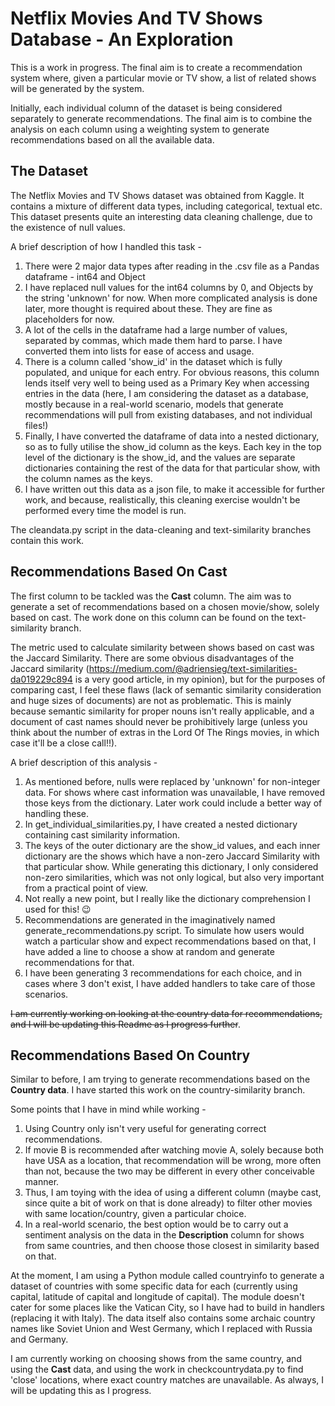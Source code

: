 # **Netflix Movies And TV Shows Database - An Exploration**

This is a work in progress. The final aim is to create a recommendation system where, given a particular movie or TV show,
a list of related shows will be generated by the system.

Initially, each individual column of the dataset is being considered separately to generate recommendations. The final aim is to
combine the analysis on each column using a weighting system to generate recommendations based on all the available data.

## **The Dataset**

The Netflix Movies and TV Shows dataset was obtained from Kaggle. It contains a mixture of different data types, including categorical,
textual etc. This dataset presents quite an interesting data cleaning challenge, due to the existence of null values.

A brief description of how I handled this task -

1. There were 2 major data types after reading in the .csv file as a Pandas dataframe - int64 and Object
2. I have replaced null values for the int64 columns by 0, and Objects by the string 'unknown' for now. When more complicated analysis is
done later, more thought is required about these. They are fine as placeholders for now.
3. A lot of the cells in the dataframe had a large number of values, separated by commas, which made them hard to parse. I have converted
them into lists for ease of access and usage.
4. There is a column called 'show_id' in the dataset which is fully populated, and unique for each entry. For obvious reasons, this
column lends itself very well to being used as a Primary Key when accessing entries in the data (here, I am considering the dataset as a
database, mostly because in a real-world scenario, models that generate recommendations will pull from existing databases, and not
individual files!)
5. Finally, I have converted the dataframe of data into a nested dictionary, so as to fully utilise the show_id column as the
keys. Each key in the top level of the dictionary is the show_id, and the values are separate dictionaries containing the
rest of the data for that particular show, with the column names as the keys.
6. I have written out this data as a json file, to make it accessible for further work, and because, realistically, this cleaning
exercise wouldn't be performed every time the model is run.

The cleandata.py script in the data-cleaning and text-similarity branches contain this work.


## **Recommendations Based On Cast**

The first column to be tackled was the **Cast** column. The aim was to generate a set of recommendations based on a
chosen movie/show, solely based on cast. The work done on this column can be found on the text-similarity branch.

The metric used to calculate similarity between shows based on cast was the Jaccard Similarity. There are some obvious
disadvantages of the Jaccard similarity (https://medium.com/@adriensieg/text-similarities-da019229c894 is a very good article,
in my opinion), but for the purposes of comparing cast, I feel these flaws (lack of semantic similarity consideration and huge
sizes of documents) are not as problematic. This is mainly because semantic similarity for proper nouns isn't really
applicable, and a document of cast names should never be prohibitively large (unless you think about the
number of extras in the Lord Of The Rings movies, in which case it'll be a close call!!).

A brief description of this analysis -

1. As mentioned before, nulls were replaced by 'unknown' for non-integer data. For shows where cast information was
unavailable, I have removed those keys from the dictionary. Later work could include a better way of handling these.
2. In get_individual_similarities.py, I have created a nested dictionary containing cast similarity information.
3. The keys of the outer dictionary are the show_id values, and each inner dictionary are the shows which have a non-zero
Jaccard Similarity with that particular show. While generating this dictionary, I only considered non-zero similarities,
which was not only logical, but also very important from a practical point of view.
4. Not really a new point, but I really like the dictionary comprehension I used for this! 😉
5. Recommendations are generated in the imaginatively named generate_recommendations.py script. To simulate how users would
watch a particular show and expect recommendations based on that, I have added a line to choose a show at random and generate
recommendations for that.
6. I have been generating 3 recommendations for each choice, and in cases where 3 don't exist, I have added handlers to
take care of those scenarios.

~~I am currently working on looking at the country data for recommendations, and I will be updating this Readme as I progress further~~.


## **Recommendations Based On Country**

Similar to before, I am trying to generate recommendations based on the **Country data**. I have started this work on the country-similarity branch. 

Some points that I have in mind while working - 
1. Using Country only isn't very useful for generating correct recommendations.
2. If movie B is recommended after watching movie A, solely because both have USA as a location, that recommendation will be wrong, more often than not, because the two may be different in every other conceivable manner. 
3. Thus, I am toying with the idea of using a different column (maybe cast, since quite a bit of work on that is done already) to filter other movies with same location/country, given a particular choice. 
4. In a real-world scenario, the best option would be to carry out a sentiment analysis on the data in the **Description** column for shows from same countries, and then choose those closest in similarity based on that. 

At the moment, I am using a Python module called countryinfo to generate a dataset of countries with some specific data for each (currently using capital, latitude of capital and longitude of capital). The module doesn't cater for some places like the Vatican City, so I have had to build in handlers (replacing it with Italy). The data itself also contains some archaic country names like Soviet Union and West Germany, which I replaced with Russia and Germany.

I am currently working on choosing shows from the same country, and using the **Cast** data, and using the work in checkcountrydata.py to find 'close' locations, where exact country matches are unavailable. As always, I will be updating this as I progress.

